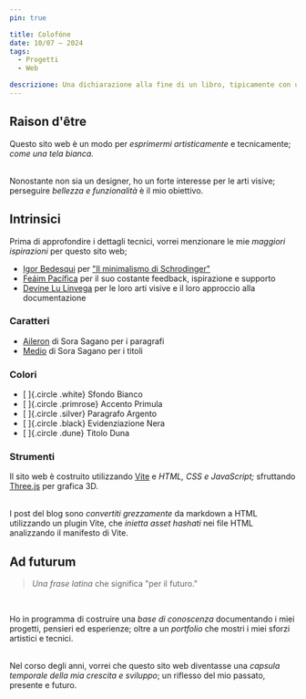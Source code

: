 ```yaml
---
pin: true

title: Colofóne
date: 10/07 — 2024
tags:
  - Progetti
  - Web

descrizione: Una dichiarazione alla fine di un libro, tipicamente con un emblema del tipografo, che fornisce informazioni sulla sua autorialità e stampa.
---
```


## Raison d'être

Questo sito web è un modo per _esprimermi artisticamente_ e tecnicamente; _come una tela bianca._  
<br />

Nonostante non sia un designer, ho un forte interesse per le arti visive; perseguire _bellezza e funzionalità_ è il mio obiettivo.

## Intrinsici

Prima di approfondire i dettagli tecnici, vorrei menzionare le mie _maggiori ispirazioni_ per questo sito web;

- [Igor Bedesqui](https://igorbedesqui.com) per ["Il minimalismo di Schrodinger"](https://igorbedesqui.com/writing/schrodinger-minimalism)
- [Feáim Pacífica](https://fea.monster) per il suo costante feedback, ispirazione e supporto
- [Devine Lu Linvega](https://xxiivv.com/) per le loro arti visive e il loro approccio alla documentazione

### Caratteri

- [Aileron](https://dotcolon.net/font/aileron/) di Sora Sagano per i paragrafi
- [Medio](https://dotcolon.net/font/medio/) di Sora Sagano per i titoli

### Colori

- [ ]{.circle .white} Sfondo Bianco
- [ ]{.circle .primrose} Accento Primula
- [ ]{.circle .silver} Paragrafo Argento
- [ ]{.circle .black} Evidenziazione Nera
- [ ]{.circle .dune} Titolo Duna

### Strumenti

Il sito web è costruito utilizzando [Vite](https://vitejs.dev) e _HTML, CSS e JavaScript;_ sfruttando [Three.js](https://threejs.org) per grafica 3D.  
<br />

I post del blog sono _convertiti grezzamente_ da markdown a HTML utilizzando un plugin Vite, che _inietta asset hashati_ nei file HTML analizzando il manifesto di Vite.

## Ad futurum

> _Una frase latina_ che significa "per il futuro."

<br />

Ho in programma di costruire una _base di conoscenza_ documentando i miei progetti, pensieri ed esperienze; oltre a un _portfolio_ che mostri i miei sforzi artistici e tecnici.  
<br />

Nel corso degli anni, vorrei che questo sito web diventasse una _capsula temporale della mia crescita e sviluppo_; un riflesso del mio passato, presente e futuro.
